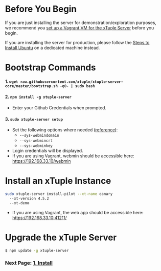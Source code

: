 # Before You Begin

If you are just installing the server for demonstration/exploration purposes, we recommend you [set up a Vagrant VM for the xTuple Server](https://github.com/xtuple/xtuple-server-core/wiki/Set-up-a-Vagrant-VM-for-the-xTuple-Server) before you begin.

If you are installing the server for production, please follow the [Steps to Install Ubuntu](https://github.com/xtuple/xtuple-server-core/wiki/Steps-to-Install-Ubuntu) on a dedicated machine instead.

# Bootstrap Commands

#### 1. `wget raw.githubusercontent.com/xtuple/xtuple-server-core/master/bootstrap.sh -qO- | sudo bash`
#### 2. `npm install -g xtuple-server`
- Enter your Github Credentials when prompted.

#### 3. `sudo xtuple-server setup`
- Set the following options where needed ([reference](https://github.com/xtuple/xtuple-server/wiki/3.-Reference#setup)):
  - `--sys-webmindomain`
  - `--sys-webmincrt`
  - `--sys-webminkey`
- Login credentials will be displayed.
- If you are using Vagrant, webmin should be accessible here: https://192.168.33.10/webmin

# Install an xTuple Instance


```sh
sudo xtuple-server install-pilot --xt-name canary
  --xt-version 4.5.2 
  --xt-demo
```
  - If you are using Vagrant, the web app should be accessible here: https://192.168.33.10:41211/

# Upgrade the xTuple Server

```sh
$ npm update -g xtuple-server
```

### Next Page: [1. Install](https://github.com/xtuple/xtuple-server-core/wiki/1.-Install)

